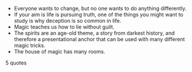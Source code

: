  - Everyone wants to change, but no one wants to do anything differently.
 - If your aim is life is pursuing truth, one of the things you might want to study is why deception is so common in life.
 - Magic teaches us how to lie without guilt.
 - The spirits are an age-old theme, a story from darkest history, and therefore a presentational anchor that can be used with many different magic tricks.
 - The house of magic has many rooms.

5 quotes